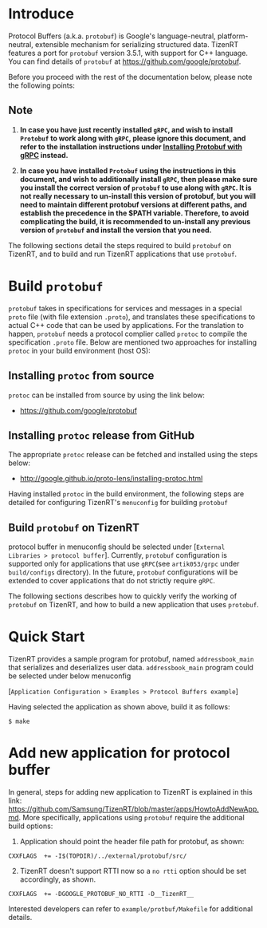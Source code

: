 # Introduce

Protocol Buffers (a.k.a. `protobuf`) is Google's language-neutral, platform-neutral, extensible mechanism for serializing structured data. TizenRT features a port for `protobuf` version 3.5.1, with support for C++ language. 
You can find details of `protobuf` at https://github.com/google/protobuf.

Before you proceed with the rest of the documentation below, please note the following points:

## Note
1. **In case you have just recently installed `gRPC`, and wish to install `Protobuf` to work along with `gRPC`, please ignore this document, and refer to the installation instructions under [Installing Protobuf with gRPC](https://github.com/Samsung/TizenRT/blob/master/external/grpc/README.md#pre-requisites) instead.**

2. **In case you have installed `Protobuf` using the instructions in this document, and wish to additionally install `gRPC`, then please make sure you install the correct version of `protobuf` to use along with `gRPC`. It is not really necessary to un-install this version of protobuf, but you will need to maintain different protobuf versions at different paths, and establish the precedence in the $PATH variable. Therefore, to avoid complicating the build, it is recommended to un-install any previous version of `protobuf` and install the version that you need.**


The following sections detail the steps required to build `protobuf` on TizenRT, and to build and run TizenRT applications that use `protobuf`.

# Build `protobuf` 

`protobuf` takes in specifications for services and messages in a special `proto` file (with file extension `.proto`), and translates these specifications to actual C++ code that can be used by applications.
For the translation to happen, `protobuf` needs a protocol complier called `protoc` to compile the specification `.proto` file. Below are mentioned two approaches for installing `protoc` in your build environment (host OS):

## Installing `protoc` from source

`protoc` can be installed from source by using the link below:

- https://github.com/google/protobuf

## Installing `protoc` release from GitHub

The appropriate `protoc` release can be fetched and installed using the steps below:

- http://google.github.io/proto-lens/installing-protoc.html

 Having installed `protoc` in the build environment, the following steps are detailed for configuring TizenRT's `menuconfig` for building `protobuf`

## Build `protobuf` on TizenRT

protocol buffer in menuconfig should be selected under [`External Libraries > protocol buffer`].
Currently, `protobuf` configuration is supported only for applications that use `gRPC`(see `artik053/grpc` under `build/configs` directory). In the future, `protobuf` configurations will be extended to cover applications that
do not strictly require `gRPC`.

The following sections describes how to quickly verify the working of `protobuf` on TizenRT, and how to build a new application that uses `protobuf`.

# Quick Start

TizenRT provides a sample program for protobuf, named `addressbook_main` that serializes and deserializes user data.
`addressbook_main` program could be selected under below menuconfig

[`Application Configuration > Examples > Protocol Buffers example`]

Having selected the application as shown above, build it as follows:
```
$ make
```
 

# Add new application for protocol buffer

In general, steps for adding new application to TizenRT is explained in this link: https://github.com/Samsung/TizenRT/blob/master/apps/HowtoAddNewApp.md.
More specifically, applications using `protobuf` require the additional build options:
1. Application should point the header file path for protobuf, as shown:
```
CXXFLAGS  += -I$(TOPDIR)/../external/protobuf/src/
```

2. TizenRT doesn't support RTTI now so a `no rtti` option should be set accordingly, as shown.
```
CXXFLAGS  += -DGOOGLE_PROTOBUF_NO_RTTI -D__TizenRT__
```

Interested developers can refer to `example/protbuf/Makefile` for additional details.
